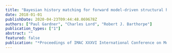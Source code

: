 ```yaml
---
title: "Bayesian history matching for forward model-driven structural health monitoring"
date: 2018-01-01
publishDate: 2020-04-23T09:44:48.069678Z
authors: ["Paul Gardner", "Charles Lord", "Robert J. Barthorpe"]
publication_types: ["1"]
abstract: ""
featured: false
publication: "*Proceedings of IMAC XXXVI International Conference on Modal Analysis*"
---
```


